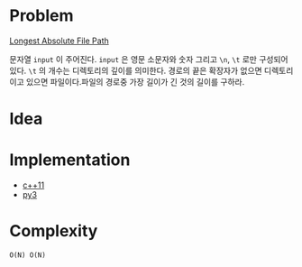 # Problem

[Longest Absolute File Path](https://leetcode.com/problems/longest-absolute-file-path/)

문자열 `input` 이 주어진다. `input` 은 영문 소문자와 숫자 그리고 `\n`,
`\t` 로만 구성되어 있다. `\t` 의 개수는 디렉토리의 깊이를
의미한다. 경로의 끝은 확장자가 없으면 디렉토리이고 있으면
파일이다.파일의 경로중 가장 길이가 긴 것의 길이를 구하라.

# Idea



# Implementation

* [c++11](a.cpp)
* [py3](a.py)

# Complexity

```
O(N) O(N)
```
